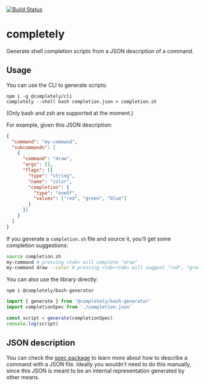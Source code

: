 [![Build Status](https://travis-ci.com/fvictorio/completely.svg?branch=master)](https://travis-ci.com/fvictorio/completely)

# completely

Generate shell completion scripts from a JSON description of a command.

## Usage

You can use the CLI to generate scripts:

```
npm i -g @completely/cli
completely --shell bash completion.json > completion.sh
```

(Only bash and zsh are supported at the moment.)

For example, given this JSON description:

```json
{
  "command": "my-command",
  "subcommands": [
    {
      "command": "draw",
      "args": [],
      "flags": [{
        "type": "string",
        "name": "color",
        "completion": {
          "type": "oneOf",
          "values": ["red", "green", "blue"]
        }
      }]
    }
  ]
}
```

If you generate a `completion.sh` file and source it, you'll get some completion suggestions:

```bash
source completion.sh
my-command # pressing <tab> will complete "draw"
my-command draw --color # pressing <tab><tab> will suggest "red", "green" and "blue"
```

You can also use the library directly:

```
npm i @completely/bash-generator
```

```typescript
import { generate } from '@completely/bash-generator'
import completionSpec from './completion.json'

const script = generate(completionSpec)
console.log(script)
```

## JSON description

You can check the [spec package](packages/spec) to learn more about how to describe a command with a JSON file. Ideally you wouldn't need to do this manually, since this JSON is meant to be an internal representation generated by other means.
